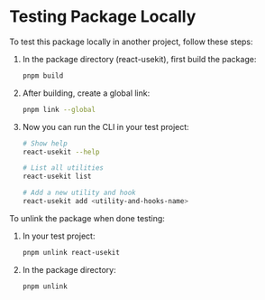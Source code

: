 # Testing Package Locally

To test this package locally in another project, follow these steps:

1. In the package directory (react-usekit), first build the package:

   ```bash
   pnpm build
   ```

2. After building, create a global link:

   ```bash
   pnpm link --global
   ```

3. Now you can run the CLI in your test project:

   ```bash
   # Show help
   react-usekit --help

   # List all utilities
   react-usekit list

   # Add a new utility and hook
   react-usekit add <utility-and-hooks-name>
   ```

To unlink the package when done testing:

1. In your test project:

   ```bash
   pnpm unlink react-usekit
   ```

2. In the package directory:

   ```bash
   pnpm unlink
   ```
